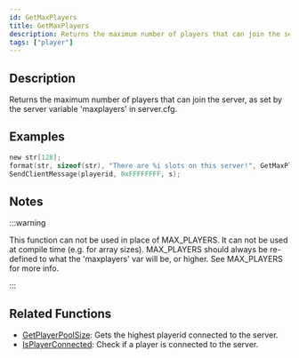 ```yaml
---
id: GetMaxPlayers
title: GetMaxPlayers
description: Returns the maximum number of players that can join the server, as set by the server variable 'maxplayers' in server.
tags: ["player"]
---
```


## Description

Returns the maximum number of players that can join the server, as set by the server variable 'maxplayers' in server.cfg.

## Examples

```c
new str[128];
format(str, sizeof(str), "There are %i slots on this server!", GetMaxPlayers());
SendClientMessage(playerid, 0xFFFFFFFF, s);
```

## Notes

:::warning

This function can not be used in place of MAX_PLAYERS. It can not be used at compile time (e.g. for array sizes). MAX_PLAYERS should always be re-defined to what the 'maxplayers' var will be, or higher. See MAX_PLAYERS for more info.

:::

## Related Functions

- [GetPlayerPoolSize](GetPlayerPoolSize): Gets the highest playerid connected to the server.
- [IsPlayerConnected](IsPlayerConnected): Check if a player is connected to the server.
